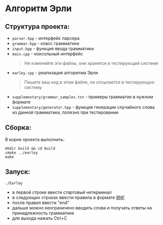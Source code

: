 # Алгоритм Эрли
## Структура проекта:
- `parser.hpp` - интерфейс парсера
- `grammar.hpp` - класс грамматики
- `input.hpp` - функция ввода грамматики
- `main.cpp` - консольный интерфейс
    > Не изменяйте эти файлы, они хранятся в тестирующей системе
- `earley.cpp` - реализация алгоритма Эрли
    > Пишите ваш код в этом файле, он отсылается в тестирующую систему
- `supplementary/grammar_samples.txt` - примеры грамматик в нужном формате
- `supplementary/generator.hpp` - функция генерации случайного слова из данной грамматики, полезно при тестировании
## Сборка:
В корне проекта выполнить:

    mkdir build && cd build
    cmake ../earley
    make
## Запуск:
    ./Earley
- в первой строке ввести стартовый нетерминал
- в следующих строках ввести правила в формате [BNF](https://en.wikipedia.org/wiki/Backus%E2%80%93Naur_form)
- после правил ввести "end"
- дальше можно неограничено вводить слова и получать ответы на принадлежность грамматике
- для выхода нажать Ctrl+C
